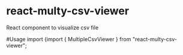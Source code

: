 # react-multy-csv-viewer
React component to visualize csv file

#Usage
import {import { MultipleCsvViewer } from "react-multy-csv-viewer";

<MultipleCsvViewer />
